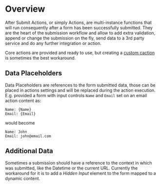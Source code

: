 # Overview

After Submit Actions, or simply Actions, are multi-instance functions that will run consequently after a form has been successfully submitted. They are the heart of the submission workflow and allow to add extra validation, append or change the submission on the fly, send data to a 3rd party service and do any further integration or action.

Core actions are provided and ready to use, but creating a [custom caction](../advanced/custom-action) is sometimes the best workaround.

## Data Placeholders

Data Placeholders are references to the form submitted data, those can be placed in actions settings and will be replaced during the action execution. E.g. provided a form with input controls `Name` and `Email` set on an email action content as:

```
Name: {Name}
Email: {Email}
```

would become

```
Name: John
Email: john@email.com
```

## Additional Data

Sometimes a submission should have a reference to the context in which was submitted, like the Datetime or the current URL. Currently the workaround for it is to add a _Hidden Input_ element to the form mapped to a dynamic content.
